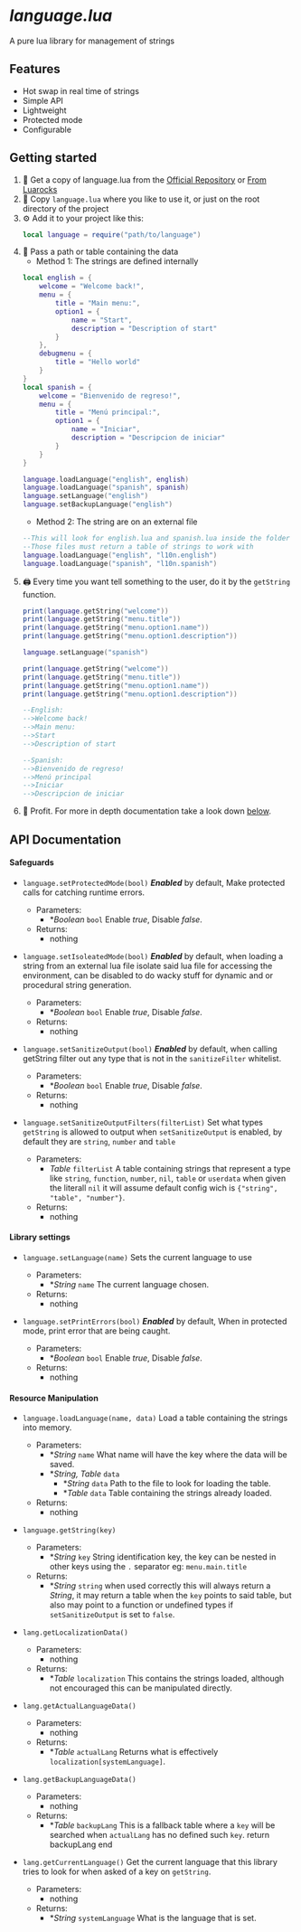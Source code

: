 # *language.lua*
A pure lua library for management of strings

## Features
- Hot swap in real time of strings
- Simple API
- Lightweight
- Protected mode
- Configurable

## Getting started
1. 📡 Get a copy of language.lua from the [Official Repository](https://github.com/alejandro-alzate/language-lua) or [From Luarocks](https://luarocks.org/modules/alejandro-alzate/language)
2. 💾 Copy `language.lua` where you like to use it, or just on the root directory of the project
3. ⚙ Add it to your project like this:
	```lua
	local language = require("path/to/language")
	```
4. 📃 Pass a path or table containing the data
	- Method 1: The strings are defined internally
	```lua
	local english = {
		welcome = "Welcome back!",
		menu = {
			title = "Main menu:",
			option1 = {
				name = "Start",
				description = "Description of start"
			}
		},
		debugmenu = {
			title = "Hello world"
		}
	}
	local spanish = {
		welcome = "Bienvenido de regreso!",
		menu = {
			title = "Menú principal:",
			option1 = {
				name = "Iniciar",
				description = "Descripcion de iniciar"
			}
		}
	}

	language.loadLanguage("english", english)
	language.loadLanguage("spanish", spanish)
	language.setLanguage("english")
	language.setBackupLanguage("english")
	```
	- Method 2: The string are on an external file
	```lua
	--This will look for english.lua and spanish.lua inside the folder l10n
	--Those files must return a table of strings to work with
	language.loadLanguage("english", "l10n.english")
	language.loadLanguage("spanish", "l10n.spanish")
	```
5. 🖨️ Every time you want tell something to the user, do it by the `getString` function.
	```lua
	print(language.getString("welcome"))
	print(language.getString("menu.title"))
	print(language.getString("menu.option1.name"))
	print(language.getString("menu.option1.description"))

	language.setLanguage("spanish")

	print(language.getString("welcome"))
	print(language.getString("menu.title"))
	print(language.getString("menu.option1.name"))
	print(language.getString("menu.option1.description"))

	--English:
	-->Welcome back!
	-->Main menu:
	-->Start
	-->Description of start

	--Spanish:
	-->Bienvenido de regreso!
	-->Menú principal
	-->Iniciar
	-->Descripcion de iniciar
	```
6. 💎 Profit. For more in depth documentation take a look down [below](#api-documentation).

## API Documentation

#### Safeguards

- `language.setProtectedMode(bool)` ***Enabled*** by default, Make protected calls for catching runtime errors.
	- Parameters:
		- \**Boolean* `bool` Enable *true*, Disable *false*.
	- Returns:
		- nothing

- `language.setIsoleatedMode(bool)` ***Enabled*** by default, when loading a string from an external lua file isolate said lua file for accessing the environment, can be disabled to do wacky stuff for dynamic and or procedural string generation.
	- Parameters:
		- \**Boolean* `bool` Enable *true*, Disable *false*.
	- Returns:
		- nothing

- `language.setSanitizeOutput(bool)` ***Enabled*** by default, when calling getString filter out any type that is not in the `sanitizeFilter` whitelist.
	- Parameters:
		- \**Boolean* `bool` Enable *true*, Disable *false*.
	- Returns:
		- nothing

- `language.setSanitizeOutputFilters(filterList)` Set what types `getString` is allowed to output when `setSanitizeOutput` is enabled, by default they are `string`, `number` and `table`
	- Parameters:
		- *Table* `filterList` A table containing strings that represent a type like `string`, `function`, `number`, `nil`, `table` or `userdata` when given the literall `nil` it will assume default config wich is `{"string", "table", "number"}`.
	- Returns:
		- nothing

#### Library settings

- `language.setLanguage(name)` Sets the current language to use
	- Parameters:
		- \**String* `name` The current language chosen.
	- Returns:
		- nothing

- `language.setPrintErrors(bool)` ***Enabled*** by default, When in protected mode, print error that are being caught.
	- Parameters:
		- \**Boolean* `bool` Enable *true*, Disable *false*.
	- Returns:
		- nothing

#### Resource Manipulation
- `language.loadLanguage(name, data)` Load a table containing the strings into memory.
	- Parameters:
		- \**String* `name` What name will have the key where the data will be saved.
		- \**String, Table* `data`
			- \**String* `data` Path to the file to look for loading the table.
			- \**Table* `data` Table containing the strings already loaded.
	- Returns:
		- nothing

- `language.getString(key)`
	- Parameters:
		- \**String* `key` String identification key, the key can be nested in other keys using the `.` separator eg: `menu.main.title`
	- Returns:
		- \**String* `string` when used correctly this will always return a *String*, it may return a table when the `key` points to said table, but also may point to a function or undefined types if `setSanitizeOutput` is set to `false`.



- `lang.getLocalizationData()`
	- Parameters:
		- nothing
	- Returns:
		- \**Table* `localization` This contains the strings loaded, although not encouraged this can be manipulated directly.

- `lang.getActualLanguageData()`
	- Parameters:
		- nothing
	- Returns:
		- \**Table* `actualLang` Returns what is effectively `localization[systemLanguage]`.

- `lang.getBackupLanguageData()`
	- Parameters:
		- nothing
	- Returns:
		- \**Table* `backupLang` This is a fallback table where a `key` will be searched when `actualLang` has no defined such `key`.
	return backupLang
end

- `lang.getCurrentLanguage()` Get the current language that this library tries to look for when asked of a key on `getString`.
	- Parameters:
		- nothing
	- Returns:
		- \**String* `systemLanguage` What is the language that is set.
